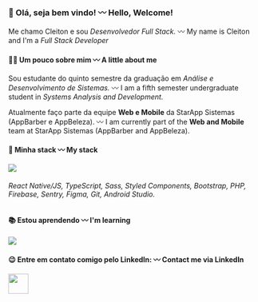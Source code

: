 ### 👋 Olá, seja bem vindo! 〰 Hello, Welcome!
Me chamo Cleiton e sou <i>Desenvolvedor Full Stack.</i> 〰 My name is Cleiton and I'm a <i>Full Stack Developer</i>


#### 👨‍💻 Um pouco sobre mim 〰 A little about me
<p>Sou estudante do quinto semestre da graduação em <i>Análise e Desenvolvimento de Sistemas.</i> 〰 I am a fifth semester undergraduate student in <i>Systems Analysis and Development.</i>
<p>Atualmente faço parte da equipe <b>Web e Mobile</b> da StarApp Sistemas (AppBarber e AppBeleza). 〰 I am currently part of the <b>Web and Mobile</b> team at StarApp Sistemas (AppBarber and AppBeleza).</p>

#### 🦾 Minha stack 〰 My stack

<div>
  <img src="https://skillicons.dev/icons?i=react,typescript,sass,styledcomponents,bootstrap,php,firebase,sentry,figma,git,androidstudio,xcode" />  
</div>

###### React Native/JS, TypeScript, Sass, Styled Components, Bootstrap, PHP, Firebase, Sentry, Figma, Git, Android Studio.


#### 📚 Estou aprendendo 〰 I'm learning

<div>
  <img src="https://skillicons.dev/icons?i=nodejs,rails,flutter" /> 
</div>


#### 😉 Entre em contato comigo pelo LinkedIn: 〰 Contact me via LinkedIn
<a href="https://linkedin.com/in/cleitonsalvagni" target="_blank">
<img src="https://skillicons.dev/icons?i=linkedin" href='www.linkedin.com/in/cleitonsalvagni' width='40' height='40' />
